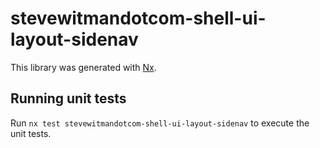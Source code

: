 # stevewitmandotcom-shell-ui-layout-sidenav

This library was generated with [Nx](https://nx.dev).

## Running unit tests

Run `nx test stevewitmandotcom-shell-ui-layout-sidenav` to execute the unit tests.
